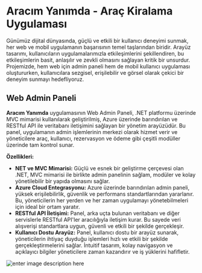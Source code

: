 

# Aracım Yanımda - Araç Kiralama Uygulaması
Günümüz dijital dünyasında, güçlü ve etkili bir kullanıcı deneyimi sunmak, her web ve mobil uygulamanın başarısının temel taşlarından biridir. Arayüz tasarımı, kullanıcıların uygulamalarımızla etkileşimlerini şekillendiren, bu etkileşimlerin basit, anlaşılır ve zevkli olmasını sağlayan kritik bir unsurdur. Projemizde, hem web için admin paneli hem de mobil kullanıcı uygulaması oluştururken, kullanıcılara sezgisel, erişilebilir ve görsel olarak çekici bir deneyim sunmayı hedefliyoruz.

## Web Admin Paneli

**Aracım Yanımda** uygulamasının Web Admin Paneli, .NET platformu üzerinde MVC mimarisi kullanılarak geliştirilmiş, Azure üzerinde barındırılan ve RESTful API ile veritabanı iletişimini sağlayan bir yönetim arayüzüdür. Bu panel, uygulamanın admin işlemlerinin merkezi olarak hizmet verir ve yöneticilere araç, kullanıcı, rezervasyon ve ödeme gibi çeşitli modüller üzerinde tam kontrol sunar.

**Özellikleri:**

 - **NET ve MVC Mimarisi:** Güçlü ve esnek bir geliştirme çerçevesi olan .NET, MVC mimarisi ile birlikte admin panelinin sağlam, modüler ve kolay yönetilebilir bir yapıda olmasını sağlar.
 - **Azure Cloud Entegrasyonu:** Azure üzerinde barındırılan admin paneli, yüksek erişilebilirlik, güvenlik ve performans standartlarından yararlanır. Bu, yöneticilerin her yerden ve her zaman uygulamayı yönetebilmeleri için ideal bir ortam yaratır.
 - **RESTful API İletişimi:** Panel, arka uçta bulunan veritabanı ve diğer servislerle RESTful API'ler aracılığıyla iletişim kurar. Bu sayede veri alışverişi standartlara uygun, güvenli ve etkili bir şekilde gerçekleşir.
 - **Kullanıcı Dostu Arayüz:** Panel, kullanıcı dostu bir arayüz sunarak, yöneticilerin ihtiyaç duyduğu işlemleri hızlı ve etkili bir şekilde gerçekleştirmelerini sağlar. İntuitif tasarım, kolay navigasyon ve açıklayıcı bilgiler yöneticilere zaman kazandırır ve iş yüklerini hafifletir.
   
 ![enter image description here](https://r.resimlink.com/RpxT-EzAy.png)
